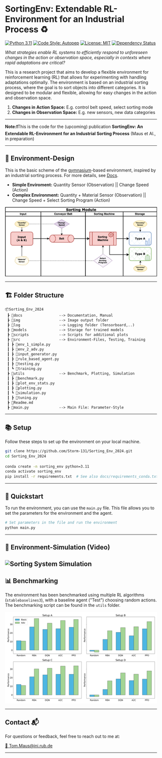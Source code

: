 # SortingEnv: Extendable RL-Environment for an Industrial Process ♻

[![Python 3.11](https://img.shields.io/badge/python-3.11-blue.svg)](https://www.python.org/downloads/release/python-390/)
[![Code Style: Autopep](https://img.shields.io/badge/code%20style-autopep8-lightgrey)](https://pypi.org/project/autopep8/)
[![License: MIT](https://img.shields.io/badge/License-MIT-yellow.svg)](https://opensource.org/licenses/MIT)
[![Dependency Status](https://img.shields.io/badge/dependencies-up%20to%20date-brightgreen)](<(https://img.shields.io/badge/dependencies-up%20to%20date-brightgreen)>)

_What strategies enable RL systems to efficiently respond to unforeseen changes in the action or observation space, especially in contexts where rapid adaptations are critical?_

This is a research project that aims to develop a flexible environment for reinforcement learning (RL) that allows for experimenting with handling adaptations optimally. The environment is based on an industrial sorting process, where the goal is to sort objects into different categories. It is designed to be modular and flexible, allowing for easy changes in the action and observation space.

1. **Changes in Action Space:** E.g. control belt speed, select sorting mode
2. **Changes in Observation Space:** E.g. new sensors, new data categories

---
**Note:❗️**This is the code for the (upcoming) publication **SortingEnv: An Extendable RL-Environment for an Industrial Sorting Process** (Maus et Al., in preparation)

---

## 🤖 Environment-Design

This is the basic scheme of the [gymnasium](https://gymnasium.farama.org/index.html)-based environment, inspired by an industrial sorting process. For more details, see [Docs](docs/Environment.md).

- **Simple Enviroment:** Quantity Sensor (Observation) || Change Speed (Action)
- **Complex Environment:** Quantity + Material Sensor (Observation) || Change Speed + Select Sorting Program (Action)

![alt text](docs/Sorting_Flowchart.svg)

---

## 🏗 Folder Structure

```
📦Sorting_Env_2024
 ┣ 📂docs                 --> Documentation, Manual
 ┣ 📂img                  --> Image output folder
 ┣ 📂log                  --> Logging folder (Tensorboard,..)
 ┣ 📂models               --> Storage for trained models
 ┣ 📂scripts              --> Scripts for additional plots
 ┣ 📂src                  --> Environment-Files, Testing, Training
 ┃ ┣ 📜env_1_simple.py
 ┃ ┣ 📜env_2_adv.py
 ┃ ┣ 📜input_generator.py
 ┃ ┣ 📜rule_based_agent.py
 ┃ ┣ 📜testing.py
 ┃ ┗ 📜training.py
 ┣ 📂utils                --> Benchmark, Plotting, Simulation
 ┃ ┣ 📜benchmark.py
 ┃ ┣ 📜plot_env_stats.py
 ┃ ┣ 📜plotting.py
 ┃ ┗ 📜simulation.py
 ┃ ┣ 📜tuning.py
 ┣ 📜Readme.md
 ┣ 📜main.py              --> Main File: Parameter-Style
```

---

## 📚 Setup

Follow these steps to set up the environment on your local machine.

```bash
git clone https://github.com/Storm-131/Sorting_Env_2024.git
cd Sorting_Env_2024

conda create -n sorting_env python=3.11
conda activate sorting_env
pip install -r requirements.txt  # See also docs/requirements_conda.txt
```

---

## 🚀 Quickstart

To run the environment, you can use the `main.py` file. This file allows you to set the parameters for the environment and the agent.
```bash
# Set parameters in the file and run the environment
python main.py
```

---

## 🎥 Environment-Simulation (Video)

## ![Sorting System Simulation](img/Sorting-System-Environment-Simulation.gif)

## 📊 Benchmarking

The environment has been benchmarked using multiple RL algorithms (`stablebaselines3`), with a baseline agent ("Test") choosing random actions. The benchmarking script can be found in the `utils` folder.

![Model Performance](docs/model_comparison.svg)

---

## Contact 📬

For questions or feedback, feel free to reach out to me at:

[📧 Tom.Maus@ini.rub.de](mailto:tom.maus@ini.rub.de)

---


